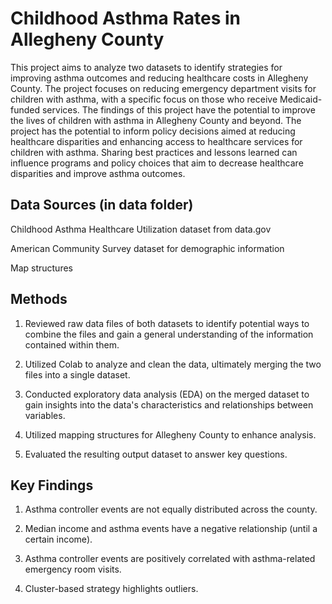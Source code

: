 # Childhood Asthma Rates in Allegheny County

This project aims to analyze two datasets to identify strategies for improving asthma outcomes and reducing healthcare costs in Allegheny County. The project focuses on reducing emergency department visits for children with asthma, with a specific focus on those who receive Medicaid-funded services.
The findings of this project have the potential to improve the lives of children with asthma in Allegheny County and beyond. The project has the potential to inform policy decisions aimed at reducing healthcare disparities and enhancing access to healthcare services for children with asthma. Sharing best practices and lessons learned can influence programs and policy choices that aim to decrease healthcare disparities and improve asthma outcomes.


## Data Sources (in data folder)
Childhood Asthma Healthcare Utilization dataset from data.gov

American Community Survey dataset for demographic information

Map structures

## Methods
1. Reviewed raw data files of both datasets to identify potential ways to combine the files and gain a general understanding of the information contained within them.

2. Utilized Colab to analyze and clean the data, ultimately merging the two files into a single dataset.

3. Conducted exploratory data analysis (EDA) on the merged dataset to gain insights into the data's characteristics and relationships between variables.

4. Utilized mapping structures for Allegheny County to enhance analysis.

5. Evaluated the resulting output dataset to answer key questions.

## Key Findings
1. Asthma controller events are not equally distributed across the county.

2. Median income and asthma events have a negative relationship (until a certain income).

3. Asthma controller events are positively correlated with asthma-related emergency room visits.

4. Cluster-based strategy highlights outliers.
